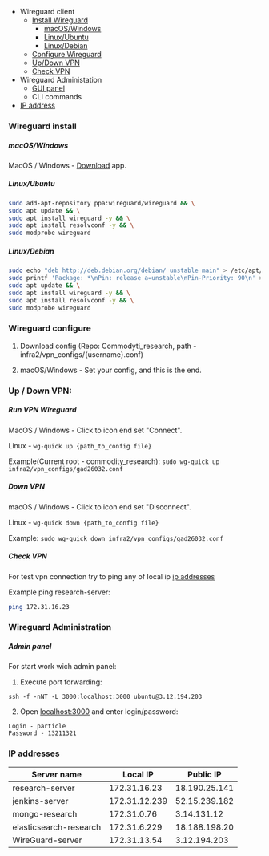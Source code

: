 <!--ts-->
   * Wireguard client
       * [Install Wireguard](#wireguard-install)
            * [macOS/Windows](#macoswindows)
            * [Linux/Ubuntu](#linuxubuntu)
            * [Linux/Debian](#linuxdebian)
       * [Configure Wireguard](#wireguard-configure)
       * [Up/Down VPN](#run-vpn)
       * [Check VPN](#check-vpn)
   * Wireguard Administation
       * [GUI panel](#admin-panel)
       * CLI commands
   * [IP address](#ip-addresses)
<!--te-->

### Wireguard install

##### macOS/Windows

MacOS / Windows - [Download](https://www.wireguard.com/install/) app.

##### Linux/Ubuntu
``` bash
sudo add-apt-repository ppa:wireguard/wireguard && \
sudo apt update && \
sudo apt install wireguard -y && \
sudo apt install resolvconf -y && \
sudo modprobe wireguard 
```

##### Linux/Debian
``` bash
sudo echo "deb http://deb.debian.org/debian/ unstable main" > /etc/apt/sources.list.d/unstable.list && \
sudo printf 'Package: *\nPin: release a=unstable\nPin-Priority: 90\n' > /etc/apt/preferences.d/limit-unstable && \
sudo apt update && \
sudo apt install wireguard -y && \
sudo apt install resolvconf -y && \
sudo modprobe wireguard 
```

### Wireguard configure

1) Download config (Repo: Commodyti_research, path - infra2/vpn_configs/{username}.conf)

2) macOS/Windows - Set your config, and this is the end.

### Up / Down VPN:

##### Run VPN Wireguard

MacOS / Windows - Click to icon end set "Connect".

Linux - `wg-quick up {path_to_config file}`

Example(Current root - commodity_research): 
`sudo wg-quick up infra2/vpn_configs/gad26032.conf`

##### Down VPN

macOS / Windows - Click to icon end set "Disconnect".

Linux - `wg-quick down {path_to_config file}`

Example: `sudo wg-quick down infra2/vpn_configs/gad26032.conf`

##### Check VPN 

For test vpn connection try to ping any of local ip [ip addresses](#ip-addresses)

Example ping research-server: 

```bash
ping 172.31.16.23
```

### Wireguard Administration

##### Admin panel

For start work wich admin panel:
 
1) Execute port forwarding:

`ssh -f -nNT -L 3000:localhost:3000 ubuntu@3.12.194.203`

2) Open [localhost:3000](http://localhost:3000/) and enter login/password:
```
Login - particle
Password - 13211321
```

### IP addresses 


| Server name             |    Local IP   |    Public IP      |
| ----------------------- | ------------- | ----------------  |
| research-server         | 172.31.16.23  |   18.190.25.141   |
| jenkins-server          | 172.31.12.239 |   52.15.239.182   |
| mongo-research          | 172.31.0.76   |   3.14.131.12     |
| elasticsearch-research  | 172.31.6.229  |   18.188.198.20   |
| WireGuard-server        | 172.31.13.54  |   3.12.194.203    |
